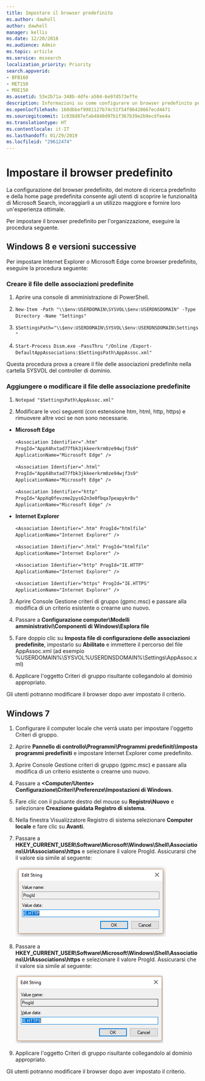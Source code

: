 ```yaml
---
title: Impostare il browser predefinito
ms.author: dawholl
author: dawholl
manager: kellis
ms.date: 12/20/2018
ms.audience: Admin
ms.topic: article
ms.service: mssearch
localization_priority: Priority
search.appverid:
- BFB160
- MET150
- MOE150
ms.assetid: 53e2b71a-348b-4dfe-a504-6e97d573effe
description: Informazioni su come configurare un browser predefinito per la società con Microsoft Search.
ms.openlocfilehash: 160dbbef9981127b74c51f54f86428667ecd4471
ms.sourcegitcommit: 1c038d87efab4840d97b1f367b39e2b9ecdfee4a
ms.translationtype: HT
ms.contentlocale: it-IT
ms.lasthandoff: 01/29/2019
ms.locfileid: "29612474"
---
```

# <a name="set-default-browser"></a>Impostare il browser predefinito

La configurazione del browser predefinito, del motore di ricerca predefinito e della home page predefinita consente agli utenti di scoprire le funzionalità di Microsoft Search, incoraggiarli a un utilizzo maggiore e fornire loro un'esperienza ottimale.
  
Per impostare il browser predefinito per l'organizzazione, eseguire la procedura seguente.
  
## <a name="windows-8-and-above"></a>Windows 8 e versioni successive

Per impostare Internet Explorer o Microsoft Edge come browser predefinito, eseguire la procedura seguente:
  
### <a name="create-default-associations-file"></a>Creare il file delle associazioni predefinite

1. Aprire una console di amministrazione di PowerShell.
    
2.  `New-Item -Path "\\$env:USERDOMAIN\SYSVOL\$env:USERDNSDOMAIN" -Type Directory -Name "Settings"`
    
3.  `$SettingsPath="\\$env:USERDOMAIN\SYSVOL\$env:USERDNSDOMAIN\Settings"`
    
4.  `Start-Process Dism.exe -PassThru "/Online /Export-DefaultAppAssociations:$SettingsPath\AppAssoc.xml"`
    
Questa procedura prova a creare il file delle associazioni predefinite nella cartella SYSVOL del controller di dominio.
  
### <a name="add-or-edit-the-default-associations-file"></a>Aggiungere o modificare il file delle associazione predefinite

1. `Notepad "$SettingsPath\AppAssoc.xml"`
    
2. Modificare le voci seguenti (con estensione htm, html, http, https) e rimuovere altre voci se non sono necessarie.
    
  - **Microsoft Edge**
    
     `<Association Identifier=".htm" ProgId="AppX4hxtad77fbk3jkkeerkrm0ze94wjf3s9" ApplicationName="Microsoft Edge" />`
  
     `<Association Identifier=".html" ProgId="AppX4hxtad77fbk3jkkeerkrm0ze94wjf3s9" ApplicationName="Microsoft Edge" />`
  
     `<Association Identifier="http" ProgId="AppXq0fevzme2pys62n3e0fbqa7peapykr8v" ApplicationName="Microsoft Edge" />`
    
  - **Internet Explorer**
    
     `<Association Identifier=".htm" ProgId="htmlfile" ApplicationName="Internet Explorer" />`
  
     `<Association Identifier=".html" ProgId="htmlfile" ApplicationName="Internet Explorer" />`
  
     `<Association Identifier="http" ProgId="IE.HTTP" ApplicationName="Internet Explorer" />`
  
     `<Association Identifier="https" ProgId="IE.HTTPS" ApplicationName="Internet Explorer" />`
    
3. Aprire Console Gestione criteri di gruppo (gpmc.msc) e passare alla modifica di un criterio esistente o crearne uno nuovo.
    
1. Passare a **Configurazione computer\Modelli amministrativi\Componenti di Windows\Esplora file**
    
2. Fare doppio clic su **Imposta file di configurazione delle associazioni predefinite**, impostarlo su **Abilitato** e immettere il percorso del file AppAssoc.xml (ad esempio %USERDOMAIN%\SYSVOL\%USERDNSDOMAIN%\Settings\AppAssoc.xml)
    
4. Applicare l'oggetto Criteri di gruppo risultante collegandolo al dominio appropriato.
    
Gli utenti potranno modificare il browser dopo aver impostato il criterio.
  
## <a name="windows-7"></a>Windows 7

1. Configurare il computer locale che verrà usato per impostare l'oggetto Criteri di gruppo.
    
1. Aprire **Pannello di controllo\Programmi\Programmi predefiniti\Imposta programmi predefiniti** e impostare Internet Explorer come predefinito. 
    
2. Aprire Console Gestione criteri di gruppo (gpmc.msc) e passare alla modifica di un criterio esistente o crearne uno nuovo.
    
1. Passare a **\<Computer/Utente\> Configurazione\Criteri\Preferenze\Impostazioni di Windows**.
    
2. Fare clic con il pulsante destro del mouse su **Registro\Nuovo** e selezionare **Creazione guidata Registro di sistema**.
    
3. Nella finestra Visualizzatore Registro di sistema selezionare **Computer locale** e fare clic su **Avanti**.
    
4. Passare a **HKEY_CURRENT_USER\Software\Microsoft\Windows\Shell\Associations\UrlAssociations\https** e selezionare il valore ProgId. Assicurarsi che il valore sia simile al seguente: 
    
    ![Selezionare il valore ProgID in Modifica stringa](media/f6173dcc-b898-4967-8c40-4b0fe411a92b.png)
  
5. Passare a **HKEY_CURRENT_USER\Software\Microsoft\Windows\Shell\Associations\UrlAssociations\https** e selezionare il valore ProgId. Assicurarsi che il valore sia simile al seguente: 
    
    ![Selezionare il valore ProgID per HTTPS in Modifica stringa](media/3519e13b-4fe7-4d15-946c-82fd50fc49bb.png)
  
3. Applicare l'oggetto Criteri di gruppo risultante collegandolo al dominio appropriato.
    
Gli utenti potranno modificare il browser dopo aver impostato il criterio.
